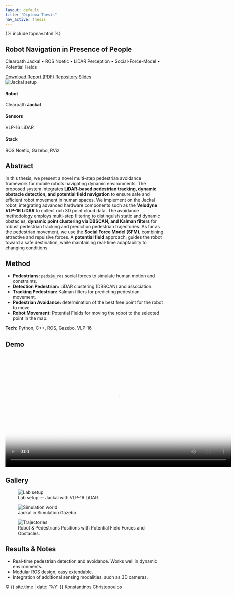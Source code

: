 ```yaml
---
layout: default
title: "Diploma Thesis"
nav_active: thesis
---
```


<link rel="stylesheet" href="{{ '/assets/css/style.css' | relative_url }}">

{% include topnav.html %}

<section class="section thesis-hero">
  <div class="thesis-title">
    <h1>Robot Navigation in Presence of People</h1>
    <p class="muted">Clearpath Jackal • ROS Noetic • LiDAR Perception • Social-Force-Model • Potential Fields</p>
    <div class="thesis-actions">
      <a class="btn primary" href="{{ 'assets/reports/Diploma_Thesis_Robotics.pdf' | relative_url }}" target="_blank">Download Report (PDF)</a>
      <a class="btn" href="https://github.com/YOUR_GITHUB/robot-navigation" target="_blank">Repository</a>
      <a class="btn ghost" href="{{ '/assets/reports/Robot_Navigation_Presentation.pdf' | relative_url }}" target="_blank">Slides</a>
    </div>
  </div>

  <div class="thesis-hero-media">
    <img src="{{ '/assets/img/Diploma/Robot-Navigation.png' | relative_url }}" alt="Jackal setup" class="hero-shot">
  </div>
</section>

<section class="section">
  <div class="kv-cards">
    <div class="kv">
      <h4>Robot</h4>
      <p>Clearpath <strong>Jackal</strong></p>
    </div>
    <div class="kv">
      <h4>Sensors</h4>
      <p>VLP-16 LiDAR</p>
    </div>
    <div class="kv">
      <h4>Stack</h4>
      <p>ROS Noetic, Gazebo, RViz</p>
    </div>
  </div>
</section>

<section class="section">
  <h2>Abstract</h2>
  <p>
   In this thesis, we present a novel multi-step pedestrian avoidance framework for mobile robots
  navigating dynamic environments. The proposed system integrates <strong>LiDAR-based pedestrian
  tracking, dynamic obstacle detection, and potential field navigation</strong> to ensure safe and efficient
  robot movement in human spaces. We implement on the Jackal robot, integrating advanced
  hardware components such as the <strong>Velodyne VLP-16 LiDAR</strong> to collect rich 3D point cloud
  data. The avoidance methodology employs multi-step filtering to distinguish static and dynamic
  obstacles, <strong>dynamic point clustering via DBSCAN, and Kalman filters</strong> for robust pedestrian
  tracking and prediction pedestrian trajectories. As far as the pedestrian movement, we use the
  <strong>Social Force Model (SFM)</strong>, combining attractive and repulsive forces. A <strong>potential field</strong> approach,
  guides the robot toward a safe destination, while maintaining real-time adaptability to changing
  conditions.
  </p>
</section>

<section class="section">
  <h2>Method</h2>
  <ul class="list-dot">
    <li><strong>Pedestrians:</strong> <code>pedsim_ros</code> social forces to simulate human motion and constraints.</li>
    <li><strong>Detection Pedestrian:</strong> LiDAR clustering (DBSCAN) and association.</li>
    <li><strong>Tracking Pedestrian:</strong> Kalman filters for predicting pedestrian movement.</li>
    <li><strong>Pedestrian Avoidance:</strong> determination of the best free point for the robot to move.</li>
    <li><strong>Robot Movement:</strong> Potential Fields for moving the robot to the selected point in the map.</li>
  </ul>
  <p class="p-tech"><strong>Tech:</strong> Python, C++, ROS, Gazebo, VLP-16</p>
</section>

<section class="section">
  <h2>Demo</h2>
  <div class="video-wrap">
      <video controls width="720" poster="{{ '/assets/img/Diploma/0deg_no_obs.mov' | relative_url }}">
        <source src="{{ 'assets/img/Diploma/0deg_no_obs.mov' | relative_url }}" type="video/mp4">
      </video>
  </div>
</section>

<section class="section">
  <h2>Gallery</h2>
  <div class="gallery">
    <figure class="figure">
      <img src="{{ '/assets/img/Diploma/jackal_lab.jpg' | relative_url }}" alt="Lab setup">
      <figcaption>Lab setup — Jackal with VLP-16 LiDAR.</figcaption>
    </figure>
    <figure class="figure">
      <img src="{{ '/assets/img/Diploma/jackal_sim.jpg' | relative_url }}" alt="Simulation world">
      <figcaption>Jackal in Simulation Gazebo</figcaption>
    </figure>
    <figure class="figure">
      <img src="{{ '/assets/img/Diploma/forces_in_map.png' | relative_url }}" alt="Trajectories">
      <figcaption>Robot & Pedestrians Positions with Potential Field Forces and Obstacles.</figcaption>
    </figure>
  </div>
</section>

<section class="section">
  <h2>Results &amp; Notes</h2>
  <ul class="list-dot">
    <li>Real-time pedestrian detection and avoidance. Works well in dynamic environments.</li>
    <li>Modular ROS design, easy extendable.</li>
    <li>Integration of additional sensing modalities, such as 3D cameras.</li>
  </ul>
</section>

<footer class="footer">
  <span>© {{ site.time | date: '%Y' }} Konstantinos Christopoulos</span>
</footer>
